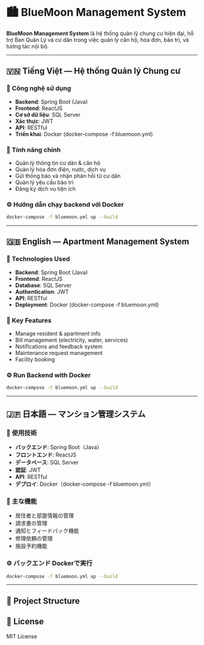 
# 🏙️ BlueMoon Management System

**BlueMoon Management System** là hệ thống quản lý chung cư hiện đại, hỗ trợ Ban Quản Lý và cư dân trong việc quản lý căn hộ, hóa đơn, bảo trì, và tương tác nội bộ.

---

## 🇻🇳 Tiếng Việt — Hệ thống Quản lý Chung cư

### 🚀 Công nghệ sử dụng
- **Backend**: Spring Boot (Java)
- **Frontend**: ReactJS
- **Cơ sở dữ liệu**: SQL Server
- **Xác thực**: JWT
- **API**: RESTful
- **Triển khai**: Docker (docker-compose -f bluemoon.yml)

### 🧩 Tính năng chính
- Quản lý thông tin cư dân & căn hộ
- Quản lý hóa đơn điện, nước, dịch vụ
- Gửi thông báo và nhận phản hồi từ cư dân
- Quản lý yêu cầu bảo trì
- Đăng ký dịch vụ tiện ích

### ⚙️ Hướng dẫn chạy backend với Docker

```bash
docker-compose -f bluemoon.yml up --build
```

---

## 🇬🇧 English — Apartment Management System

### 🚀 Technologies Used
- **Backend**: Spring Boot (Java)
- **Frontend**: ReactJS
- **Database**: SQL Server
- **Authentication**: JWT
- **API**: RESTful
- **Deployment**: Docker (docker-compose -f bluemoon.yml)

### 🧩 Key Features
- Manage resident & apartment info
- Bill management (electricity, water, services)
- Notifications and feedback system
- Maintenance request management
- Facility booking

### ⚙️ Run Backend with Docker

```bash
docker-compose -f bluemoon.yml up --build
```

---

## 🇯🇵 日本語 — マンション管理システム

### 🚀 使用技術
- **バックエンド**: Spring Boot（Java）
- **フロントエンド**: ReactJS
- **データベース**: SQL Server
- **認証**: JWT
- **API**: RESTful
- **デプロイ**: Docker（docker-compose -f bluemoon.yml）

### 🧩 主な機能
- 居住者と部屋情報の管理
- 請求書の管理
- 通知とフィードバック機能
- 修理依頼の管理
- 施設予約機能

### ⚙️ バックエンド Dockerで実行

```bash
docker-compose -f bluemoon.yml up --build
```

---

## 📂 Project Structure


## 📄 License
MIT License
